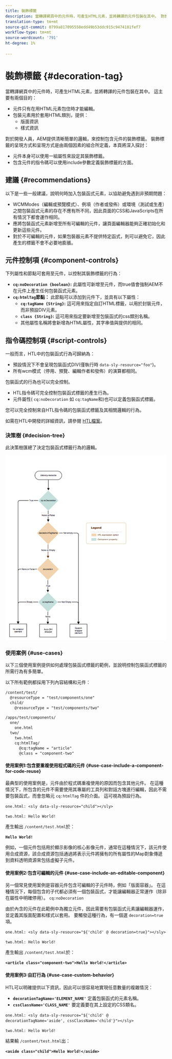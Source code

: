 ```yaml
---
title: 裝飾標籤
description: 當轉譯網頁中的元件時，可產生HTML元素，並將轉譯的元件包裝在其中。 對於開發人員，AEM提供清晰簡單的邏輯，來控制包含元件的裝飾標籤。
translation-type: tm+mt
source-git-commit: 0799a817095558edd49b53ddc915c9474181fef7
workflow-type: tm+mt
source-wordcount: '791'
ht-degree: 1%

---
```



# 裝飾標籤 {#decoration-tag}

當轉譯網頁中的元件時，可產生HTML元素，並將轉譯的元件包裝在其中。 這主要有兩個目的：

* 元件只有在用HTML元素包住時才能編輯。
* 包裝元素用於套用HTML類別，提供：
   * 版面資訊
   * 樣式資訊

對於開發人員，AEM提供清晰簡單的邏輯，來控制包含元件的裝飾標籤。 裝飾標籤的呈現方式和呈現方式是由兩個因素的組合所定義，本頁將深入探討：

* 元件本身可以使用一組屬性來設定其裝飾標籤。
* 包含元件的指令碼可以使用include參數定義裝飾標籤的方面。

## 建議 {#recommendations}

以下是一些一般建議，說明何時加入包裝函式元素，以協助避免遇到非預期問題：

* WCMModes（編輯或預覽模式）、例項（作者或發佈）或環境（測試或生產）之間包裝函式元素的存在不應有所不同，因此頁面的CSS和JavaScripts在所有情況下都會運作相同。
* 應將包裝函式元素新增至所有可編輯的元件，讓頁面編輯器能夠正確初始化和更新這些元件。
* 對於不可編輯的元件，如果包裝器元素不提供特定函式，則可以避免它，因此產生的標籤不會不必要地膨脹。

## 元件控制項 {#component-controls}

下列屬性和節點可套用至元件，以控制其裝飾標籤的行為：

* **`cq:noDecoration {boolean}`:** 此屬性可新增至元件，而true值會強制AEM不在元件上產生任何包裝函式元素。
* **`cq:htmlTag`節點：** 此節點可以添加到元件下，並具有以下屬性：
   * **`cq:tagName {String}`:** 這可用來指定自訂HTML標籤，以用於封裝元件，而非預設DIV元素。
   * **`class {String}`:** 這可用來指定要新增至包裝函式的css類別名稱。
   * 其他屬性名稱將會新增為HTML屬性，其字串值與提供的相同。

## 指令碼控制項 {#script-controls}

一般而言，HTL中的包裝函式行為可歸納為：

* 預設情況下不會呈現包裝函式DIV(僅執行時 `data-sly-resource="foo"`)。
* 所有wcm模式（停用、預覽、編輯作者和發佈）的演算都相同。

包裝函式的行為也可以完全控制。

* HTL指令碼可完全控制包裝函式標籤的產生行為。
* 元件屬性( `cq:noDecoration` 如 `cq:tagName`和)也可以定義包裝函式標籤。

您可以完全控制來自HTL指令碼的包裝函式標籤及其相關邏輯的行為。

如需在HTL中開發的詳細資訊，請參閱 [HTL檔案](https://docs.adobe.com/content/help/zh-Hant/experience-manager-htl/using/overview.html)。

### 決策樹 {#decision-tree}

此決策樹匯總了決定包裝函式標籤行為的邏輯。

![決策樹](assets/decoration-tag-decision-tree.png)

### 使用案例 {#use-cases}

以下三個使用案例提供如何處理包裝函式標籤的範例，並說明控制包裝函式標籤的所需行為有多簡單。

以下所有範例都採用下列內容結構和元件：

```
/content/test/
  @resourceType = "test/components/one"
  child/
    @resourceType = "test/components/two"
```

```
/apps/test/components/
  one/
    one.html
  two/
    two.html
    cq:htmlTag/
      @cq:tagName = "article"
      @class = "component-two"
```

#### 使用案例1:包含要重複使用程式碼的元件 {#use-case-include-a-component-for-code-reuse}

最典型的使用案例是，元件由於程式碼重複使用的原因而包含其他元件。 在這種情況下，所包含的元件不需要使用其專屬的工具列和對話方塊進行編輯，因此不需要包裝函式，而會忽略元 `cq:htmlTag` 件的介面。 這可視為預設行為。

`one.html: <sly data-sly-resource="child"></sly>`

`two.html: Hello World!`

產生輸出 `/content/test.html`於：

**`Hello World!`**

例如，一個元件包括用於顯示影像的核心影像元件，通常在這種情況下，該元件使用合成資源，該合成資源包括通過將表示元件將擁有的所有屬性的Map對象傳遞到資料透明資源來包括虛擬子元件。

#### 使用案例2:包含可編輯的元件 {#use-case-include-an-editable-component}

另一個常見使用案例是容器元件包含可編輯的子元件時，例如「版面容器」。 在這種情況下，每個包含的子代都必須有一個包裝函式，才能讓編輯器正常運作（除非在屬性中明確停用）。 `cq:noDecoration`

由於內含的元件在此範例中為獨立元件，因此需要有包裝函式元素讓編輯器運作，並定義其版面配置和樣式以套用。 要觸發這種行為，有一個選 `decoration=true` 項。

`one.html: <sly data-sly-resource="${'child' @ decoration=true}"></sly>`

`two.html: Hello World!`

產生輸出 `/content/test.html`於：

**`<article class="component-two">Hello World!</article>`**

#### 使用案例3:自訂行為 {#use-case-custom-behavior}

HTL可以明確提供以下資訊，因此可以很容易地實現任意數量的複雜情況：

* **`decorationTagName='ELEMENT_NAME'`** 定義包裝函式的元素名稱。
* **`cssClassName='CLASS_NAME'`** 要定義要在其上設定的CSS類名。

`one.html: <sly data-sly-resource="${'child' @ decorationTagName='aside', cssClassName='child'}"></sly>`

`two.html: Hello World!`

結果輸 `/content/test.html`出：

**`<aside class="child">Hello World!</aside>`**
